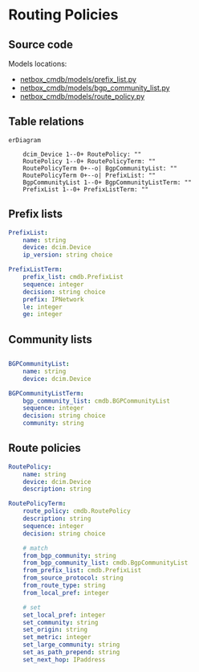 # Routing Policies

## Source code

Models locations:

* [netbox_cmdb/models/prefix_list.py](https://github.com/criteo/netbox-network-cmdb/blob/main/netbox_cmdb/netbox_cmdb/models/prefix_list.py)
* [netbox_cmdb/models/bgp_community_list.py](https://github.com/criteo/netbox-network-cmdb/blob/main/netbox_cmdb/netbox_cmdb/models/bgp_community_list.py)
* [netbox_cmdb/models/route_policy.py](https://github.com/criteo/netbox-network-cmdb/blob/main/netbox_cmdb/netbox_cmdb/models/route_policy.py)

## Table relations

``` mermaid
erDiagram

    dcim_Device 1--0+ RoutePolicy: ""
    RoutePolicy 1--0+ RoutePolicyTerm: ""
    RoutePolicyTerm 0+--o| BgpCommunityList: ""
    RoutePolicyTerm 0+--o| PrefixList: ""
    BgpCommunityList 1--0+ BgpCommunityListTerm: ""
    PrefixList 1--0+ PrefixListTerm: ""

```

## Prefix lists

```yaml
PrefixList:
    name: string
    device: dcim.Device
    ip_version: string choice
```

```yaml
PrefixListTerm:
    prefix_list: cmdb.PrefixList
    sequence: integer
    decision: string choice
    prefix: IPNetwork
    le: integer
    ge: integer
```

## Community lists

##

```yaml
BGPCommunityList:
    name: string
    device: dcim.Device
```

```yaml
BGPCommunityListTerm:
    bgp_community_list: cmdb.BGPCommunityList
    sequence: integer
    decision: string choice
    community: string
```

## Route policies

```yaml
RoutePolicy:
    name: string
    device: dcim.Device
    description: string
```

```yaml
RoutePolicyTerm:
    route_policy: cmdb.RoutePolicy
    description: string
    sequence: integer
    decision: string choice

    # match
    from_bgp_community: string
    from_bgp_community_list: cmdb.BgpCommunityList
    from_prefix_list: cmdb.PrefixList
    from_source_protocol: string
    from_route_type: string
    from_local_pref: integer

    # set
    set_local_pref: integer
    set_community: string
    set_origin: string
    set_metric: integer
    set_large_community: string
    set_as_path_prepend: string
    set_next_hop: IPaddress
```
